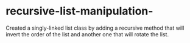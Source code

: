 # recursive-list-manipulation-
Created a singly-linked list class by adding a recursive method that will invert the order of the list and another one that will rotate the list. 
